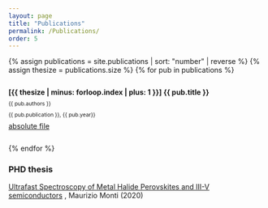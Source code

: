 ```yaml
---
layout: page
title: "Publications"
permalink: /Publications/
order: 5
---
```


<style type="text/css">
 .pubitem {
  margin: 2em 0;
  line-height: 1em;
}

.pubtitle {
  margin-bottom: 0.5em;
  line-height: 1.2em;
  font-weight: bold;
}

.pubauthors,
.pubinfo {
  font-size: 75%;
  margin-bottom: 0.75em;
}



</style>
{% assign publications = site.publications | sort: "number" | reverse %}
{% assign thesize = publications.size %}
{% for pub in publications %}
  <div class="pubitem">
    <div class="pubtitle"><td>[{{ thesize | minus: forloop.index | plus: 1 }}] </td>{{ pub.title }} </div>
    <div class="pubauthors">{{ pub.authors }}</div>
    <div class="pubinfo">{{ pub.publication }}, {{ pub.year}}</div>
    <div class="pubdoi"><a href={{pub.doi}}>absolute file</a></div>
  </div>
  
  
{% endfor %}


<h3>PHD thesis</h3>
<a href="/Downloads/WRAP_Theses_Monti_2020.pdf">Ultrafast Spectroscopy of Metal Halide Perovskites and III-V semiconductors</a>
, Maurizio Monti (2020)